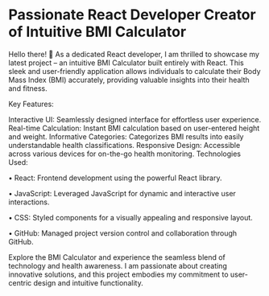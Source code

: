 # Passionate React Developer Creator of Intuitive BMI Calculator
 Hello there! 👋 As a dedicated React developer, I am thrilled to showcase my latest project – an intuitive BMI Calculator built entirely with React. This sleek and user-friendly application allows individuals to calculate their Body Mass Index (BMI) accurately, providing valuable insights into their health and fitness.

Key Features:

Interactive UI: Seamlessly designed interface for effortless user experience.
Real-time Calculation: Instant BMI calculation based on user-entered height and weight.
Informative Categories: Categorizes BMI results into easily understandable health classifications.
Responsive Design: Accessible across various devices for on-the-go health monitoring.
Technologies Used:

• React: Frontend development using the powerful React library.

• JavaScript: Leveraged JavaScript for dynamic and interactive user interactions.

• CSS: Styled components for a visually appealing and responsive layout.

• GitHub: Managed project version control and collaboration through GitHub.

Explore the BMI Calculator and experience the seamless blend of technology and health awareness. I am passionate about creating innovative solutions, and this project embodies my commitment to user-centric design and intuitive functionality.
